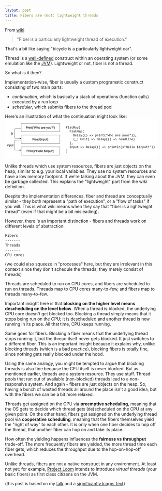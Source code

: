 ```yaml
---
layout: post
title: Fibers are (not) lightweight threads
---
```


From [wiki](https://en.wikipedia.org/wiki/Fiber_(computer_science)): 

> "Fiber is a particularly lightweight thread of execution."

That's a bit like saying "bicycle is a particularly lightweight car".

Thread is a [well-defined](https://www.cs.uic.edu/~jbell/CourseNotes/OperatingSystems/4_Threads.html) construct within an operating system
(or some emulation like the [JVM](https://sematext.com/glossary/jvm-threads/)). 
Lightweight or not, fiber is not a thread.

So what is it then?

Implementation-wise, fiber is usually a custom programatic construct consisting of two main parts:
- *continuation*, which is basically a stack of operations (function calls) executed by a run loop
- *scheduler*, which submits fibers to the thread pool

Here's an illustration of what the continuation might look like:
![continuation](../images/continuation.png)

Unlike threads which use system resources, 
fibers are just objects on the heap, similar to e.g. your local variables. 
They use no system resources and have a low memory footprint.
If we're talking about the JVM, they can even be garbage collected. This explains the 
"lightweight" part from the wiki definition.

Despite the implementation differences, fiber and thread are conceptually similar - 
they both represent a "path of execution", or a "flow of tasks" if you will. This is what wiki means
when they say that "fiber is a lightweight thread" (even if that might be a bit misleading).

However, there 's an important distinction - fibers and threads work on different levels of abstraction.

```
Fibers
-------
Threads
-------
CPU cores
```

(we could also squeeze in "processes" here, but they are irrelevant in this context since they
don't schedule the threads; they merely consist of threads)

Threads are scheduled to run on CPU cores, and fibers are scheduled to run on threads.
Threads map to CPU cores many-to-few, and fibers map to threads many-to-few.

Important insight here is that **blocking on the higher level means descheduling on the level below**.
When a thread is blocked, the underlying CPU core doesn't get blocked too. Blocking a thread
simply means that it stops being run on the CPU; it is descheduled and another thread is now running in its place.
All that time, CPU keeps running.

Same goes for fibers. Blocking a fiber means that the underlying thread stops running it,
but the thread itself never gets blocked. It just switches to a different fiber. This is an important
insight because it explains why, unlike blocking threads (which is a bad practice), blocking fibers
is totally fine, since nothing gets really blocked under the hood. 

Using the same analogy, you might be tempted to argue that blocking threads is also fine 
because the CPU itself is never blocked. But as mentioned earlier, threads are a system resource. They 
use stuff. Thread pools that run out of available (non-blocked) threads lead to a non-responsive
system. And again - fibers are just objects on the heap. So, having a bunch of wasted threads all around
the place isn't a good idea, but with the fibers we can be a bit more relaxed.

Threads get assigned on the CPU via **preemptive scheduling**, meaning that the OS gets to decide
which thread gets (de)scheduled on the CPU at any given point. 
On the other hand, fibers get assigned on the underlying thread pool via **cooperative scheduling**,
meaning that the fibers themselves yield the "right of way" to each other. 
It is only when one fiber decides to hop off the thread, that another fiber
can hop on and take its place.

How often the yielding happens influences the **fairness vs throughput** trade-off. 
The more frequently fibers are yielded, the more thread time each fiber gets, which
reduces the throughput due to the hop-on-hop-off overhead.

Unlike threads, fibers are not a native construct in any environment. At least not yet; for example,
[Project Loom](https://wiki.openjdk.org/display/loom/Main) intends to introduce *virtual threads*
(your basic fibers) as first class citizens on the JVM.

(this post is based on my [talk](https://docs.google.com/presentation/d/1Em6QLZ_A-N8UBBj6ZbucYSSmyKhI_OQrWUnz_l0KJtk/edit#slide=id.p)
and a [significantly longer text](https://github.com/slouc/concurrency-in-scala-with-ce/blob/master/README.md))
